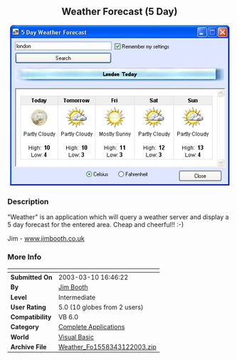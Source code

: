 ﻿<div align="center">

## Weather Forecast \(5 Day\)

<img src="PIC20033121258226742.jpg">
</div>

### Description

"Weather" is an application which will query a weather server and display a 5 day forecast for the entered area. Cheap and cheerful!! :-)

Jim - www.jimbooth.co.uk
 
### More Info
 


<span>             |<span>
---                |---
**Submitted On**   |2003-03-10 16:46:22
**By**             |[Jim Booth](https://github.com/Planet-Source-Code/PSCIndex/blob/master/ByAuthor/jim-booth.md)
**Level**          |Intermediate
**User Rating**    |5.0 (10 globes from 2 users)
**Compatibility**  |VB 6\.0
**Category**       |[Complete Applications](https://github.com/Planet-Source-Code/PSCIndex/blob/master/ByCategory/complete-applications__1-27.md)
**World**          |[Visual Basic](https://github.com/Planet-Source-Code/PSCIndex/blob/master/ByWorld/visual-basic.md)
**Archive File**   |[Weather\_Fo1558343122003\.zip](https://github.com/Planet-Source-Code/jim-booth-weather-forecast-5-day__1-43959/archive/master.zip)








